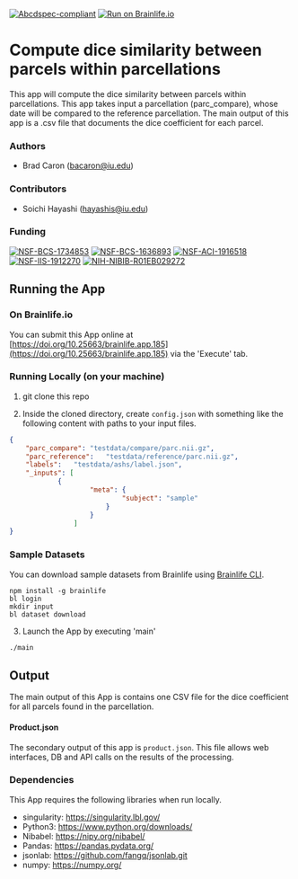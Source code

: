[![Abcdspec-compliant](https://img.shields.io/badge/ABCD_Spec-v1.1-green.svg)](https://github.com/brain-life/abcd-spec)
[![Run on Brainlife.io](https://img.shields.io/badge/Brainlife-brainlife.app.185-blue.svg)](https://doi.org/10.25663/brainlife.app.185)

# Compute dice similarity between parcels within parcellations

This app will compute the dice similarity between parcels within parcellations. This app takes input a parcellation (parc_compare), whose date will be compared to the reference parcellation.
The main output of this app is a .csv file that documents the dice coefficient for each parcel.

### Authors

- Brad Caron (bacaron@iu.edu)

### Contributors

- Soichi Hayashi (hayashis@iu.edu)

### Funding

[![NSF-BCS-1734853](https://img.shields.io/badge/NSF_BCS-1734853-blue.svg)](https://nsf.gov/awardsearch/showAward?AWD_ID=1734853)
[![NSF-BCS-1636893](https://img.shields.io/badge/NSF_BCS-1636893-blue.svg)](https://nsf.gov/awardsearch/showAward?AWD_ID=1636893)
[![NSF-ACI-1916518](https://img.shields.io/badge/NSF_ACI-1916518-blue.svg)](https://nsf.gov/awardsearch/showAward?AWD_ID=1916518)
[![NSF-IIS-1912270](https://img.shields.io/badge/NSF_IIS-1912270-blue.svg)](https://nsf.gov/awardsearch/showAward?AWD_ID=1912270)
[![NIH-NIBIB-R01EB029272](https://img.shields.io/badge/NIH_NIBIB-R01EB029272-green.svg)](https://grantome.com/grant/NIH/R01-EB029272-01)

## Running the App

### On Brainlife.io

You can submit this App online at [https://doi.org/10.25663/brainlife.app.185](https://doi.org/10.25663/brainlife.app.185) via the 'Execute' tab.

### Running Locally (on your machine)

1. git clone this repo

2. Inside the cloned directory, create `config.json` with something like the following content with paths to your input files.

```json
{
	"parc_compare":	"testdata/compare/parc.nii.gz",
	"parc_reference":	"testdata/reference/parc.nii.gz",
	"labels":	"testdata/ashs/label.json",
	"_inputs": [
			{
					"meta": {
							"subject": "sample"
						}
					}
				]
}
```

### Sample Datasets

You can download sample datasets from Brainlife using [Brainlife CLI](https://github.com/brain-life/cli).

```
npm install -g brainlife
bl login
mkdir input
bl dataset download
```

3. Launch the App by executing 'main'

```bash
./main
```

## Output

The main output of this App is contains one CSV file for the dice coefficient for all parcels found in the parcellation.

#### Product.json

The secondary output of this app is `product.json`. This file allows web interfaces, DB and API calls on the results of the processing.

### Dependencies

This App requires the following libraries when run locally.

  - singularity: https://singularity.lbl.gov/
  - Python3: https://www.python.org/downloads/
  - Nibabel: https://nipy.org/nibabel/
  - Pandas: https://pandas.pydata.org/
  - jsonlab: https://github.com/fangq/jsonlab.git
  - numpy: https://numpy.org/
